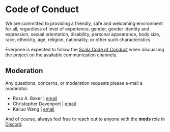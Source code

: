 # Code of Conduct

We are committed to providing a friendly, safe and welcoming environment for all, regardless of level of experience, gender, gender identity and expression, sexual orientation, disability, personal appearance, body size, race, ethnicity, age, religion, nationality, or other such characteristics.

Everyone is expected to follow the [Scala Code of Conduct] when discussing the project on the available communication channels.

## Moderation

Any questions, concerns, or moderation requests please e-mail a moderator.

- Ross A. Baker | [email](mailto:ross@rossabaker.com)
- Christopher Davenport | [email](mailto:chris@christopherdavenport.tech)
- Kailuo Wang | [email](mailto:kailuo.wang@gmail.com)

And of course, always feel free to reach out to anyone with the **mods** role in [Discord](https://discord.gg/QNnHKHq5Ts).

[Scala Code of Conduct]: https://typelevel.org/code-of-conduct.html
